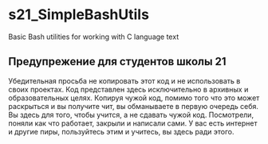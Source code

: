 # s21_SimpleBashUtils

 Basic Bash utilities for working with C language text

## Предупрежение для студентов школы 21
Убедительная просьба не копировать этот код и не использовать в своих проектах. Код представлен здесь исключительно в архивных и образовательных целях. Копируя чужой код, помимо того что это может раскрыться и вы получите чит, вы обманываете в первую очередь себя. Вы здесь для того, чтобы учится, а не сдавать чужой код. Посмотрели, поняли как что работает, закрыли и написали сами. У вас есть интернет и другие пиры, пользуйтесь этим и учитесь, вы здесь ради этого.